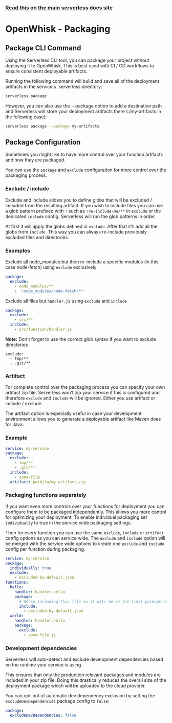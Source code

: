 <!--
title: Serverless Framework Guide - Apache OpenWhisk Guide - Packaging
menuText: Packaging
menuOrder: 11
description: How the Serverless Framework packages your Apache OpenWhisk functions and other available options
layout: Doc
-->

<!-- DOCS-SITE-LINK:START automatically generated  -->
### [Read this on the main serverless docs site](https://www.serverless.com/framework/docs/providers/openwhisk/guide/packaging)
<!-- DOCS-SITE-LINK:END -->

# OpenWhisk - Packaging

## Package CLI Command

Using the Serverless CLI tool, you can package your project without deploying it to OpenWhisk. This is best used with CI / CD workflows to ensure consistent deployable artifacts.

Running the following command will build and save all of the deployment artifacts in the service's .serverless directory:

```bash
serverless package
```

However, you can also use the --package option to add a destination path and Serverless will store your deployment artifacts there (./my-artifacts in the following case):

```bash
serverless package --package my-artifacts
```

## Package Configuration

Sometimes you might like to have more control over your function artifacts and how they are packaged.

You can use the `package` and `exclude` configuration for more control over the packaging process.

### Exclude / include

Exclude and include allows you to define globs that will be excluded / included from the resulting artifact. If you wish to
include files you can use a glob pattern prefixed with `!` such as `!re-include-me/**` in `exclude` or the dedicated `include` config.
Serverless will run the glob patterns in order.

At first it will apply the globs defined in `exclude`. After that it'll add all the globs from `include`. This way you can always re-include
previously excluded files and directories.

### Examples

Exclude all node_modules but then re-include a specific modules (in this case node-fetch) using `exclude` exclusively

``` yml
package:
  exclude:
    - node_modules/**
    - '!node_modules/node-fetch/**'
```

Exclude all files but `handler.js` using `exclude` and `include`

``` yml
package:
  exclude:
    - src/**
  include:
    - src/function/handler.js
```

**Note:** Don't forget to use the correct glob syntax if you want to exclude directories

```
exclude:
  - tmp/**
  - .git/**
```

### Artifact

For complete control over the packaging process you can specify your own artifact zip file.
Serverless won't zip your service if this is configured and therefore `exclude` and `include` will be ignored. Either you use artifact or include / exclude.

The artifact option is especially useful in case your development environment allows you to generate a deployable artifact like Maven does for Java.

### Example

```yml
service: my-service
package:
  exclude:
    - tmp/**
    - .git/**
  include:
    - some-file
  artifact: path/to/my-artifact.zip
```

### Packaging functions separately

If you want even more controls over your functions for deployment you can configure them to be packaged independently. This allows you more control for optimizing your deployment. To enable individual packaging set `individually` to true in the service wide packaging settings.

Then for every function you can use the same `exclude`, `include` or `artifact` config options as you can service wide. The `exclude` and `include` option will be merged with the service wide options to create one `exclude` and `include` config per function during packaging.

```yml
service: my-service
package:
  individually: true
  exclude:
    - excluded-by-default.json
functions:
  hello:
    handler: handler.hello
    package:
      # We're including this file so it will be in the final package of this function only
      include:
        - excluded-by-default.json
  world:
    handler: handler.hello
    package:
      exclude:
        - some-file.js
```

### Development dependencies

Serverless will auto-detect and exclude development dependencies based on the runtime your service is using.

This ensures that only the production relevant packages and modules are included in your zip file. Doing this drastically reduces the overall size of the deployment package which will be uploaded to the cloud provider.

You can opt-out of automatic dev dependency exclusion by setting the `excludeDevDependencies` package config to `false`:

```yml
package:
  excludeDevDependencies: false
```
